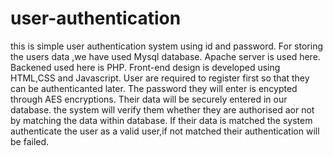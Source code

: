 # user-authentication
this is simple user authentication system using id and password.
For storing the users data ,we have used Mysql database.
Apache server is used here.
Backened used here is PHP.
Front-end design is developed using HTML,CSS and Javascript.
User are required to register first so that they can be authenticanted later.
The password they will enter is encypted through AES encryptions.
Their data will be securely entered in our database.
the system will verify them whether they are authorised aor not by matching the data within database.
If their data is matched the system authenticate the user as a valid user,if not matched their authentication will be failed.
